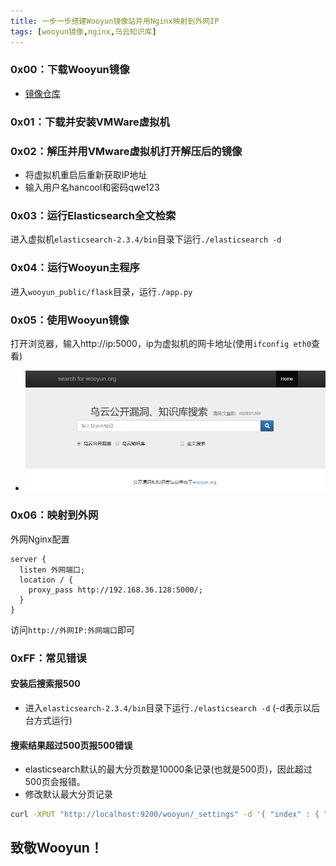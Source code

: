```yaml
---
title: 一步一步搭建Wooyun镜像站并用Nginx映射到外网IP
tags: [wooyun镜像,nginx,乌云知识库]
---
```


### 0x00：下载Wooyun镜像
- [镜像仓库](https://github.com/hanc00l/wooyun_public)

### 0x01：下载并安装VMWare虚拟机

### 0x02：解压并用VMware虚拟机打开解压后的镜像
 - 将虚拟机重启后重新获取IP地址
 - 输入用户名hancool和密码qwe123

### 0x03：运行Elasticsearch全文检索
进入虚拟机`elasticsearch-2.3.4/bin`目录下运行`./elasticsearch -d`

### 0x04：运行Wooyun主程序
进入`wooyun_public/flask`目录，运行`./app.py`

### 0x05：使用Wooyun镜像
打开浏览器，输入http://ip:5000，ip为虚拟机的网卡地址(使用`ifconfig eth0`查看)
- ![Wooyun](/images/wooyun-mirror.png)

### 0x06：映射到外网
外网Nginx配置
```
server {
  listen 外网端口;
  location / {
    proxy_pass http://192.168.36.128:5000/;
  }
}
```
访问`http://外网IP:外网端口`即可

### 0xFF：常见错误

#### 安装后搜索报500
 - 进入`elasticsearch-2.3.4/bin`目录下运行`./elasticsearch -d` (-d表示以后台方式运行)

#### 搜索结果超过500页报500错误
 - elasticsearch默认的最大分页数是10000条记录(也就是500页)，因此超过500页会报错。
 - 修改默认最大分页记录
 ``` bash
 curl -XPUT "http://localhost:9200/wooyun/_settings" -d '{ "index" : { "max_result_window" : 500000 } }'
 ```

 ## 致敬Wooyun！